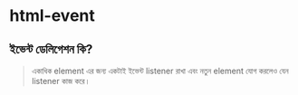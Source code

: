 # html-event

## ইভেন্ট ডেলিগেশন কি?

> একাধিক element এর জন্য একটাই ইভেন্ট listener রাখা এবং নতুন element যোগ করলেও যেন listener কাজ করে।

